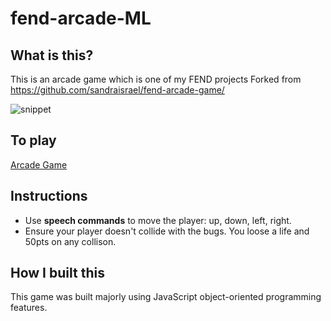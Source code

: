 fend-arcade-ML
===============================

## What is this? 
This is an arcade game which is one of my FEND projects
Forked from https://github.com/sandraisrael/fend-arcade-game/

![snippet](images/arcade.png)

## To play
[Arcade Game](https://ashinzekene.github.io/fend-arcade-ML/)

## Instructions
* Use **speech commands** to move the player: up, down, left, right. 
* Ensure your player doesn't collide with the bugs. You loose a life and 50pts on any collison.

## How I built this
This game was built majorly using JavaScript object-oriented programming features.